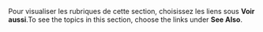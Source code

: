 <span data-ttu-id="7d61f-101">Pour visualiser les rubriques de cette section, choisissez les liens sous **Voir aussi**.</span><span class="sxs-lookup"><span data-stu-id="7d61f-101">To see the topics in this section, choose the links under **See Also**.</span></span>